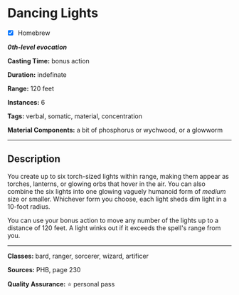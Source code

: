 # Dancing Lights

- [x] Homebrew

***0th-level evocation***

**Casting Time:** bonus action

**Duration:** indefinate

**Range:** 120 feet

**Instances:** 6

**Tags:** verbal, somatic, material, concentration

**Material Components:** a bit of phosphorus or wychwood, or a glowworm

---

## Description
You create up to six torch-sized lights within range, making them appear as torches, lanterns, or glowing orbs that hover in the air.
You can also combine the six lights into one glowing vaguely humanoid form of *medium* size or smaller.
Whichever form you choose, each light sheds dim light in a 10-foot radius.

You can use your bonus action to move any number of the lights up to a distance of 120 feet.
A light winks out if it exceeds the spell's range from you.

---

**Classes:** bard, ranger, sorcerer, wizard, artificer

**Sources:** PHB, page 230

**Quality Assurance:** :star: personal pass
